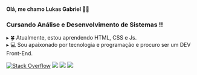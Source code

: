 #### Olá, me chamo Lukas Gabriel 👋🏻

### Cursando Análise e Desenvolvimento de Sistemas !!

▸ 🍀 Atualmente, estou aprendendo HTML, CSS e Js. <br>
▸ 💻 Sou apaixonado por tecnologia e programação e procuro ser um DEV Front-End.  <br>

[<img alt="Stack Overflow" src="https://img.shields.io/badge/-Stackoverflow-FE7A16?style=for-the-badge&logo=stack-overflow&logoColor=white"/>](https://pt.stackoverflow.com/users/230761/lukas-feitosa?tab=profile)
[<img src="https://img.shields.io/badge/linkedin-%230077B5.svg?&style=for-the-badge&logo=linkedin&logoColor=white" />](https://www.linkedin.com/in/lkfeitosa/)
[<img src = "https://img.shields.io/badge/instagram-%23E4405F.svg?&style=for-the-badge&logo=instagram&logoColor=white">](https://www.instagram.com/lk.feitosa/)
[<img src="https://img.shields.io/badge/email-0078D4?style=for-the-badge&logo=microsoft-outlook&logoColor=white" />](mailto:lukas.feitosa03@hotmail.com)

<!--
## ⚡ GitHub Stats
-->
